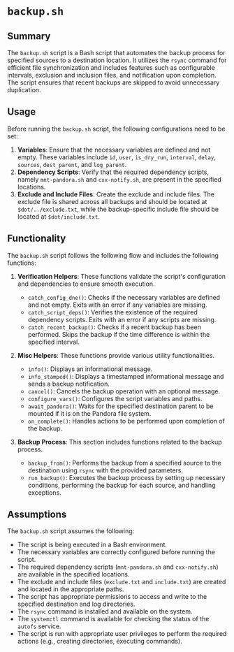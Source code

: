 # `backup.sh`

## Summary
The `backup.sh` script is a Bash script that automates the backup process for specified sources to a destination location. It utilizes the `rsync` command for efficient file synchronization and includes features such as configurable intervals, exclusion and inclusion files, and notification upon completion. The script ensures that recent backups are skipped to avoid unnecessary duplication.

## Usage
Before running the `backup.sh` script, the following configurations need to be set:

1. **Variables**: Ensure that the necessary variables are defined and not empty. These variables include `id`, `user`, `is_dry_run`, `interval`, `delay`, `sources`, `dest_parent`, and `log_parent`.
2. **Dependency Scripts**: Verify that the required dependency scripts, namely `mnt-pandora.sh` and `cxx-notify.sh`, are present in the specified locations.
3. **Exclude and Include Files**: Create the exclude and include files. The exclude file is shared across all backups and should be located at `$dot/../exclude.txt`, while the backup-specific include file should be located at `$dot/include.txt`.

## Functionality
The `backup.sh` script follows the following flow and includes the following functions:

1. **Verification Helpers**: These functions validate the script's configuration and dependencies to ensure smooth execution.
    - `catch_config_dne()`: Checks if the necessary variables are defined and not empty. Exits with an error if any variables are missing.
    - `catch_script_deps()`: Verifies the existence of the required dependency scripts. Exits with an error if any scripts are missing.
    - `catch_recent_backup()`: Checks if a recent backup has been performed. Skips the backup if the time difference is within the specified interval.

2. **Misc Helpers**: These functions provide various utility functionalities.
    - `info()`: Displays an informational message.
    - `info_stamped()`: Displays a timestamped informational message and sends a backup notification.
    - `cancel()`: Cancels the backup operation with an optional message.
    - `configure_vars()`: Configures the script variables and paths.
    - `await_pandora()`: Waits for the specified destination parent to be mounted if it is on the Pandora file system.
    - `on_complete()`: Handles actions to be performed upon completion of the backup.

3. **Backup Process**: This section includes functions related to the backup process.
    - `backup_from()`: Performs the backup from a specified source to the destination using `rsync` with the provided parameters.
    - `run_backup()`: Executes the backup process by setting up necessary conditions, performing the backup for each source, and handling exceptions.

## Assumptions
The `backup.sh` script assumes the following:
- The script is being executed in a Bash environment.
- The necessary variables are correctly configured before running the script.
- The required dependency scripts (`mnt-pandora.sh` and `cxx-notify.sh`) are available in the specified locations.
- The exclude and include files (`exclude.txt` and `include.txt`) are created and located in the appropriate paths.
- The script has appropriate permissions to access and write to the specified destination and log directories.
- The `rsync` command is installed and available on the system.
- The `systemctl` command is available for checking the status of the `autofs` service.
- The script is run with appropriate user privileges to perform the required actions (e.g., creating directories, executing commands).
